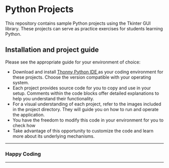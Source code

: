 # Python Projects

This repository contains sample Python projects using the Tkinter GUI library. These projects can serve as practice exercises for students learning Python.

## Installation and project guide

Please see the appropriate guide for your environment of choice:
- Download and install [Thonny Python IDE ](https://thonny.org/) as your coding environment for these projects. Choose the version compatible with your operating system.
- Each project provides source code for you to copy and use in your setup. Comments within the code blocks offer detailed explanations to help you understand their functionality.
- For a visual understanding of each project, refer to the images included in the project directory. They will guide you on how to run and operate the application.
- You have the freedom to modify this code in your environment for you to check how
- Take advantage of this opportunity to customize the code and learn more about its underlying mechanisms.

---
### Happy Coding
---
